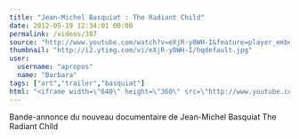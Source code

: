 ```yaml
---
title: "Jean-Michel Basquiat : The Radiant Child"
date: 2012-05-19 12:34:01 00:00
permalink: /videos/387
source: "http://www.youtube.com/watch?v=eXjR-y0WH-I&feature=player_embedded"
thumbnail: "http://i2.ytimg.com/vi/eXjR-y0WH-I/hqdefault.jpg"
user:
  username: "apropos"
  name: "Barbara"
tags: ["art","trailer","basquiat"]
html: "<iframe width=\"640\" height=\"360\" src=\"http://www.youtube.com/embed/eXjR-y0WH-I?wmode=transparent&fs=1&feature=oembed\" frameborder=\"0\" allowfullscreen></iframe>"
---
```


Bande-annonce du nouveau documentaire de Jean-Michel Basquiat The Radiant Child